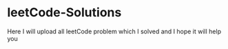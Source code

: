 # leetCode-Solutions
Here I will upload all leetCode problem which I solved and I hope it will help you
